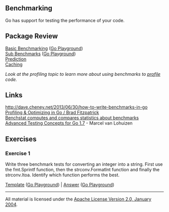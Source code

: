 ## Benchmarking

Go has support for testing the performance of your code.

## Package Review

[Basic Benchmarking](basic/basic_test.go) ([Go Playground](https://play.golang.org/p/Kwqe4zYpMi))  
[Sub Benchmarks](sub/sub_test.go) ([Go Playground](https://play.golang.org/p/q4qV9BdH4R))  
[Prediction](prediction/README.md)  
[Caching](caching/README.md)  

_Look at the profiling topic to learn more about using benchmarks to [profile](../profiling) code._

## Links

http://dave.cheney.net/2013/06/30/how-to-write-benchmarks-in-go  
[Profiling & Optimizing in Go / Brad Fitzpatrick](https://www.youtube.com/watch?v=xxDZuPEgbBU)  
[Benchstat computes and compares statistics about benchmarks](https://github.com/rsc/benchstat)  
[Advanced Testing Concepts for Go 1.7](https://speakerdeck.com/mpvl/advanced-testing-concepts-for-go-1-dot-7) - Marcel van Lohuizen  

## Exercises

### Exercise 1
Write three benchmark tests for converting an integer into a string. First use the fmt.Sprintf function, then the strconv.FormatInt function and finally the strconv.Itoa. Identify which function performs the best.

[Template](exercises/template1/bench_test.go) ([Go Playground](http://play.golang.org/p/do3XfkNqRt)) | 
[Answer](exercises/exercise1/bench_test.go) ([Go Playground](http://play.golang.org/p/ttqLnSM2q_))
___
All material is licensed under the [Apache License Version 2.0, January 2004](http://www.apache.org/licenses/LICENSE-2.0).
